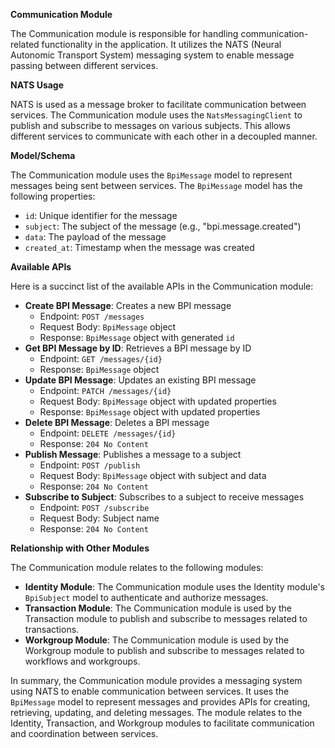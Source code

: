 **Communication Module**

The Communication module is responsible for handling communication-related functionality in the application. It utilizes the NATS (Neural Autonomic Transport System) messaging system to enable message passing between different services.

**NATS Usage**

NATS is used as a message broker to facilitate communication between services. The Communication module uses the `NatsMessagingClient` to publish and subscribe to messages on various subjects. This allows different services to communicate with each other in a decoupled manner.

**Model/Schema**

The Communication module uses the `BpiMessage` model to represent messages being sent between services. The `BpiMessage` model has the following properties:

- `id`: Unique identifier for the message
- `subject`: The subject of the message (e.g., "bpi.message.created")
- `data`: The payload of the message
- `created_at`: Timestamp when the message was created

**Available APIs**

Here is a succinct list of the available APIs in the Communication module:

- **Create BPI Message**: Creates a new BPI message
  - Endpoint: `POST /messages`
  - Request Body: `BpiMessage` object
  - Response: `BpiMessage` object with generated `id`
- **Get BPI Message by ID**: Retrieves a BPI message by ID
  - Endpoint: `GET /messages/{id}`
  - Response: `BpiMessage` object
- **Update BPI Message**: Updates an existing BPI message
  - Endpoint: `PATCH /messages/{id}`
  - Request Body: `BpiMessage` object with updated properties
  - Response: `BpiMessage` object with updated properties
- **Delete BPI Message**: Deletes a BPI message
  - Endpoint: `DELETE /messages/{id}`
  - Response: `204 No Content`
- **Publish Message**: Publishes a message to a subject
  - Endpoint: `POST /publish`
  - Request Body: `BpiMessage` object with subject and data
  - Response: `204 No Content`
- **Subscribe to Subject**: Subscribes to a subject to receive messages
  - Endpoint: `POST /subscribe`
  - Request Body: Subject name
  - Response: `204 No Content`

**Relationship with Other Modules**

The Communication module relates to the following modules:

- **Identity Module**: The Communication module uses the Identity module's `BpiSubject` model to authenticate and authorize messages.
- **Transaction Module**: The Communication module is used by the Transaction module to publish and subscribe to messages related to transactions.
- **Workgroup Module**: The Communication module is used by the Workgroup module to publish and subscribe to messages related to workflows and workgroups.

In summary, the Communication module provides a messaging system using NATS to enable communication between services. It uses the `BpiMessage` model to represent messages and provides APIs for creating, retrieving, updating, and deleting messages. The module relates to the Identity, Transaction, and Workgroup modules to facilitate communication and coordination between services.
